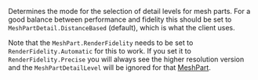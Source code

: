 Determines the mode for the selection of detail levels for mesh parts. For
a good balance between performance and fidelity this should be set to
`MeshPartDetail.DistanceBased` (default), which is what the client uses.

Note that the `MeshPart.RenderFidelity` needs to be set to
`RenderFidelity.Automatic` for this to work. If you set it to
`RenderFidelity.Precise` you will always see the higher resolution version
and the `MeshPartDetailLevel` will be ignored for that [MeshPart](https://create.roblox.com/docs/reference/engine/classes/MeshPart).